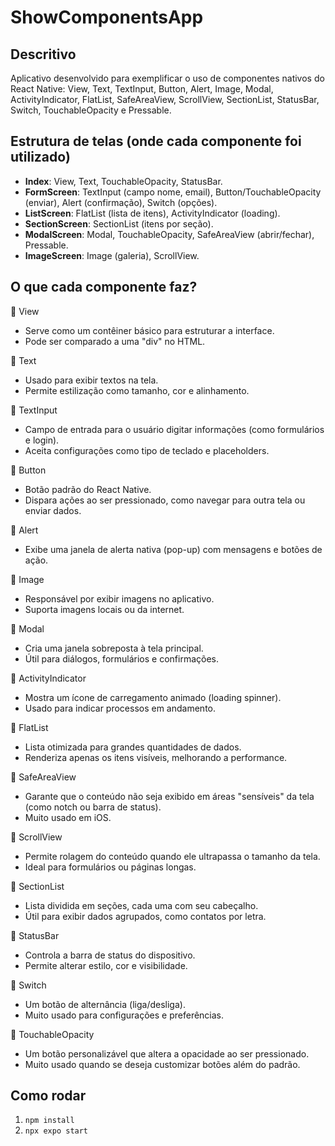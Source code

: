 # ShowComponentsApp

## Descritivo
Aplicativo desenvolvido para exemplificar o uso de componentes nativos do React Native: View, Text, TextInput, Button, Alert, Image, Modal, ActivityIndicator, FlatList, SafeAreaView, ScrollView, SectionList, StatusBar, Switch, TouchableOpacity e Pressable.

## Estrutura de telas (onde cada componente foi utilizado)
- **Index**: View, Text, TouchableOpacity, StatusBar.
- **FormScreen**: TextInput (campo nome, email), Button/TouchableOpacity (enviar), Alert (confirmação), Switch (opções).
- **ListScreen**: FlatList (lista de itens), ActivityIndicator (loading).
- **SectionScreen**: SectionList (itens por seção).
- **ModalScreen**: Modal, TouchableOpacity, SafeAreaView (abrir/fechar), Pressable.
- **ImageScreen**: Image (galeria), ScrollView.

## O que cada componente faz?

🔹 View

- Serve como um contêiner básico para estruturar a interface.
- Pode ser comparado a uma "div" no HTML.

🔹 Text

- Usado para exibir textos na tela.
- Permite estilização como tamanho, cor e alinhamento.

🔹 TextInput

- Campo de entrada para o usuário digitar informações (como formulários e login).
- Aceita configurações como tipo de teclado e placeholders.

🔹 Button

- Botão padrão do React Native.
- Dispara ações ao ser pressionado, como navegar para outra tela ou enviar dados.

🔹 Alert

- Exibe uma janela de alerta nativa (pop-up) com mensagens e botões de ação.

🔹 Image

- Responsável por exibir imagens no aplicativo.
- Suporta imagens locais ou da internet.

🔹 Modal

- Cria uma janela sobreposta à tela principal.
- Útil para diálogos, formulários e confirmações.

🔹 ActivityIndicator

- Mostra um ícone de carregamento animado (loading spinner).
- Usado para indicar processos em andamento.

🔹 FlatList

- Lista otimizada para grandes quantidades de dados.
- Renderiza apenas os itens visíveis, melhorando a performance.

🔹 SafeAreaView

- Garante que o conteúdo não seja exibido em áreas "sensíveis" da tela (como notch ou barra de status).
- Muito usado em iOS.

🔹 ScrollView

- Permite rolagem do conteúdo quando ele ultrapassa o tamanho da tela.
- Ideal para formulários ou páginas longas.

🔹 SectionList

- Lista dividida em seções, cada uma com seu cabeçalho.
- Útil para exibir dados agrupados, como contatos por letra.

🔹 StatusBar

- Controla a barra de status do dispositivo.
- Permite alterar estilo, cor e visibilidade.

🔹 Switch

- Um botão de alternância (liga/desliga).
- Muito usado para configurações e preferências.

🔹 TouchableOpacity

- Um botão personalizável que altera a opacidade ao ser pressionado.
- Muito usado quando se deseja customizar botões além do padrão.

## Como rodar
1. `npm install`
2. `npx expo start`


